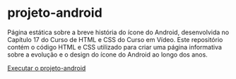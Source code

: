 # projeto-android
 Página estática sobre a breve história do ícone do Android, desenvolvida no Capítulo 17 do Curso de HTML e CSS do Curso em Vídeo. Este repositório contém o código HTML e CSS utilizado para criar uma página informativa sobre a evolução e o design do ícone do Android ao longo dos anos.

 <a href="https://adrianocosta01.github.io/projeto-android/" target="_blank">Executar o projeto-android</a>